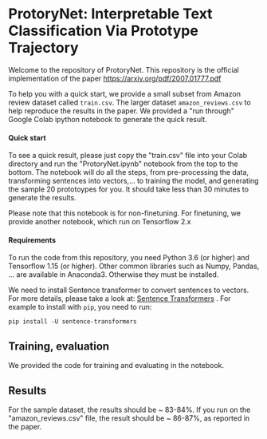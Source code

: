 # ProtoryNet: Interpretable Text Classification Via Prototype Trajectory

Welcome to the repository of ProtoryNet. This repository is the official implementation of the paper https://arxiv.org/pdf/2007.01777.pdf



To help you with a quick start, we provide a small subset from Amazon review dataset called ```train.csv```. The larger dataset ```amazon_reviews.csv``` to help reproduce the results in the paper. We provided a "run through" Google Colab ipython notebook to generate the quick result.

#### Quick start
To see a quick result, please just copy the "train.csv" file into your Colab directory and run the "ProtoryNet.ipynb" notebook from the top to the bottom. The notebook will do all the steps, from pre-processing the data, transforming sentences into vectors,... to training the model, and generating the sample 20 prototoypes for you. It should take less than 30 minutes to generate the results.

Please note that this notebook is for non-finetuning. For finetuning, we provide another notebook, which run on Tensorflow 2.x

#### Requirements

To run the code from this repository, you need Python 3.6 (or higher) and Tensorflow 1.15 (or higher). Other common libraries such as Numpy, Pandas, ... are available in Anaconda3. Otherwise they must be installed. 

We need to install Sentence transformer to convert sentences to vectors. For more details, please take a look at: [Sentence Transformers](https://github.com/UKPLab/sentence-transformers) . For example to install with ``` pip ```, you need to run:

  ```
  pip install -U sentence-transformers
  ```

## Training, evaluation 

We provided the code for training and evaluating in the notebook.

## Results

For the sample dataset, the results should be ~ 83-84%. If you run on the "amazon_reviews.csv" file, the result should be ~ 86-87%, as reported in the paper.




